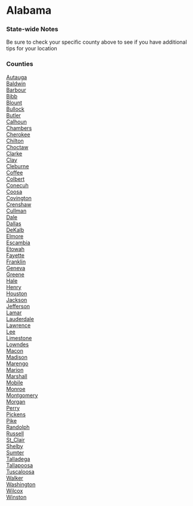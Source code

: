 # Alabama

### State-wide Notes
Be sure to check your specific county above to see if you have additional tips for your location

### Counties
[Autauga](Autauga.md)\
[Baldwin](Baldwin.md)\
[Barbour](Barbour.md)\
[Bibb](Bibb.md)\
[Blount](Blount.md)\
[Bullock](Bullock.md)\
[Butler](Butler.md)\
[Calhoun](Calhoun.md)\
[Chambers](Chambers.md)\
[Cherokee](Cherokee.md)\
[Chilton](Chilton.md)\
[Choctaw](Choctaw.md)\
[Clarke](Clarke.md)\
[Clay](Clay.md)\
[Cleburne](Cleburne.md)\
[Coffee](Coffee.md)\
[Colbert](Colbert.md)\
[Conecuh](Conecuh.md)\
[Coosa](Coosa.md)\
[Covington](Covington.md)\
[Crenshaw](Crenshaw.md)\
[Cullman](Cullman.md)\
[Dale](Dale.md)\
[Dallas](Dallas.md)\
[DeKalb](DeKalb.md)\
[Elmore](Elmore.md)\
[Escambia](Escambia.md)\
[Etowah](Etowah.md)\
[Fayette](Fayette.md)\
[Franklin](Franklin.md)\
[Geneva](Geneva.md)\
[Greene](Greene.md)\
[Hale](Hale.md)\
[Henry](Henry.md)\
[Houston](Houston.md)\
[Jackson](Jackson.md)\
[Jefferson](Jefferson.md)\
[Lamar](Lamar.md)\
[Lauderdale](Lauderdale.md)\
[Lawrence](Lawrence.md)\
[Lee](Lee.md)\
[Limestone](Limestone.md)\
[Lowndes](Lowndes.md)\
[Macon](Macon.md)\
[Madison](Madison.md)\
[Marengo](Marengo.md)\
[Marion](Marion.md)\
[Marshall](Marshall.md)\
[Mobile](Mobile.md)\
[Monroe](Monroe.md)\
[Montgomery](Montgomery.md)\
[Morgan](Morgan.md)\
[Perry](Perry.md)\
[Pickens](Pickens.md)\
[Pike](Pike.md)\
[Randolph](Randolph.md)\
[Russell](Russell.md)\
[St_Clair](St_Clair.md)\
[Shelby](Shelby.md)\
[Sumter](Sumter.md)\
[Talladega](Talladega.md)\
[Tallapoosa](Tallapoosa.md)\
[Tuscaloosa](Tuscaloosa.md)\
[Walker](Walker.md)\
[Washington](Washington.md)\
[Wilcox](Wilcox.md)\
[Winston](Winston.md)
